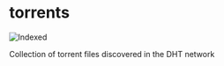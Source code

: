 torrents 
========
![Indexed](https://img.shields.io/badge/indexed-152739-blue)

Collection of torrent files discovered in the DHT network
